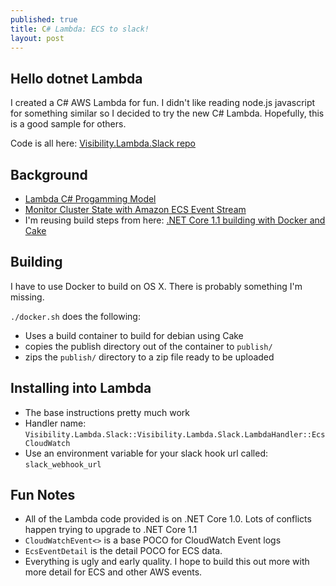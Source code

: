 ```yaml
---
published: true
title: C# Lambda: ECS to slack!
layout: post
---
```

## Hello dotnet Lambda ##

I created a C# AWS Lambda for fun.  I didn't like reading node.js javascript for something similar so I decided to try the new C# Lambda.  Hopefully, this is a good sample for others.

Code is all here: [Visibility.Lambda.Slack repo](https://github.com/Visibilityltd/Visibility.Lambda.Slack)

## Background ##

* [Lambda C# Progamming Model](http://docs.aws.amazon.com/lambda/latest/dg/dotnet-programming-model.html)
* [Monitor Cluster State with Amazon ECS Event Stream](https://aws.amazon.com/blogs/compute/monitor-cluster-state-with-amazon-ecs-event-stream/)
* I'm reusing build steps from here: [.NET Core 1.1 building with Docker and Cake](https://adamhathcock.github.io/2016/11/22/net-core-1-1-building-with-docker-and-cake.html)

## Building ##

I have to use Docker to build on OS X.  There is probably something I'm missing.

`./docker.sh` does the following:

* Uses a build container to build for debian using Cake
* copies the publish directory out of the container to `publish/`
* zips the `publish/` directory to a zip file ready to be uploaded

## Installing into Lambda ##

* The base instructions pretty much work
* Handler name: `Visibility.Lambda.Slack::Visibility.Lambda.Slack.LambdaHandler::EcsCloudWatch`
* Use an environment variable for your slack hook url called: `slack_webhook_url`

## Fun Notes ##

* All of the Lambda code provided is on .NET Core 1.0.  Lots of conflicts happen trying to upgrade to .NET Core 1.1
* `CloudWatchEvent<>` is a base POCO for CloudWatch Event logs
* `EcsEventDetail` is the detail POCO for ECS data.
* Everything is ugly and early quality.  I hope to build this out more with more detail for ECS and other AWS events.